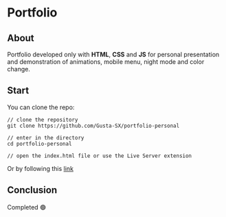 # Portfolio

## About
Portfolio developed only with **HTML**, **CSS** and **JS** for personal presentation and demonstration of animations, mobile menu, night mode and color change.

## Start
You can clone the repo:
```
// clone the repository
git clone https://github.com/Gusta-SX/portfolio-personal

// enter in the directory
cd portfolio-personal

// open the index.html file or use the Live Server extension
```
Or by following this [link](https://gusta-sx-angtodo.netlify.app/)

## Conclusion
Completed 🟢
